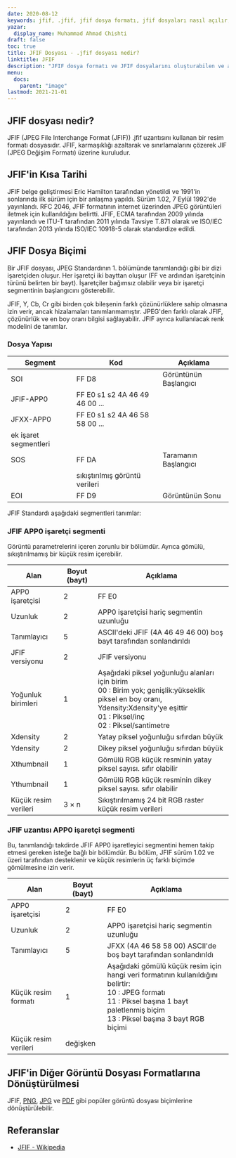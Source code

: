 ```yaml
---
date: 2020-08-12
keywords: jfif, .jfif, jfif dosya formatı, jfif dosyaları nasıl açılır, .jfif uzantısı, jfif uzantısı
yazar:
  display_name: Muhammad Ahmad Chishti
draft: false
toc: true
title: JFIF Dosyası - .jfif dosyası nedir?
linktitle: JFIF
description: "JFIF dosya formatı ve JFIF dosyalarını oluşturabilen ve açabilen API'ler hakkında bilgi edinin."
menu:
  docs:
    parent: "image"
lastmod: 2021-21-01
---
```


## JFIF dosyası nedir?

JFIF (JPEG File Interchange Format (JFIF)) .jfif uzantısını kullanan bir resim formatı dosyasıdır. JFIF, karmaşıklığı azaltarak ve sınırlamalarını çözerek JIF (JPEG Değişim Formatı) üzerine kuruludur.

## JFIF'in Kısa Tarihi

JFIF belge geliştirmesi Eric Hamilton tarafından yönetildi ve 1991'in sonlarında ilk sürüm için bir anlaşma yapıldı. Sürüm 1.02, 7 Eylül 1992'de yayınlandı. RFC 2046, JFIF formatının internet üzerinden JPEG görüntüleri iletmek için kullanıldığını belirtti. JFIF, ECMA tarafından 2009 yılında yayınlandı ve ITU-T tarafından 2011 yılında Tavsiye T.871 olarak ve ISO/IEC tarafından 2013 yılında ISO/IEC 10918-5 olarak standardize edildi.

## JFIF Dosya Biçimi ##

Bir JFIF dosyası, JPEG Standardının 1. bölümünde tanımlandığı gibi bir dizi işaretçiden oluşur. Her işaretçi iki bayttan oluşur (FF ve ardından işaretçinin türünü belirten bir bayt). İşaretçiler bağımsız olabilir veya bir işaretçi segmentinin başlangıcını gösterebilir.

JFIF, Y, Cb, Cr gibi birden çok bileşenin farklı çözünürlüklere sahip olmasına izin verir, ancak hizalamaları tanımlanmamıştır. JPEG'den farklı olarak JFIF, çözünürlük ve en boy oranı bilgisi sağlayabilir. JFIF ayrıca kullanılacak renk modelini de tanımlar.

### Dosya Yapısı ##

|Segment|Kod|Açıklama|
|---|---|---|
|SOI|FF D8|Görüntünün Başlangıcı|
|JFIF-APP0|FF E0 s1 s2 4A 46 49 46 00 ...||
|JFXX-APP0|FF E0 s1 s2 4A 46 58 58 00 ...||
|ek işaret segmentleri|
|SOS|FF DA|Taramanın Başlangıcı|
||sıkıştırılmış görüntü verileri||
|EOI|FF D9|Görüntünün Sonu|

JFIF Standardı aşağıdaki segmentleri tanımlar:

### JFIF APP0 işaretçi segmenti ###

Görüntü parametrelerini içeren zorunlu bir bölümdür. Ayrıca gömülü, sıkıştırılmamış bir küçük resim içerebilir.

|Alan|Boyut (bayt)|Açıklama|
|---|---|---|
|APP0 işaretçisi|2|FF E0|
|Uzunluk|2|APP0 işaretçisi hariç segmentin uzunluğu|
|Tanımlayıcı|5|ASCII'deki JFIF (4A 46 49 46 00) boş bayt tarafından sonlandırıldı|
|JFIF versiyonu|2|JFIF versiyonu|
|Yoğunluk birimleri|1|Aşağıdaki piksel yoğunluğu alanları için birim</br> 00 : Birim yok; genişlik:yükseklik piksel en boy oranı, Ydensity:Xdensity'ye eşittir</br> 01 : Piksel/inç</br> 02 : Piksel/santimetre|
|Xdensity|2|Yatay piksel yoğunluğu sıfırdan büyük|
|Ydensity|2|Dikey piksel yoğunluğu sıfırdan büyük|
|Xthumbnail|1|Gömülü RGB küçük resminin yatay piksel sayısı. sıfır olabilir |
|Ythumbnail|1|Gömülü RGB küçük resminin dikey piksel sayısı. sıfır olabilir |
|Küçük resim verileri|3 × n|Sıkıştırılmamış 24 bit RGB raster küçük resim verileri|

### JFIF uzantısı APP0 işaretçi segmenti ###

Bu, tanımlandığı takdirde JFIF APP0 işaretleyici segmentini hemen takip etmesi gereken isteğe bağlı bir bölümdür. Bu bölüm, JFIF sürüm 1.02 ve üzeri tarafından desteklenir ve küçük resimlerin üç farklı biçimde gömülmesine izin verir.

|Alan|Boyut (bayt)|Açıklama|
|---|---|---|
|APP0 işaretçisi|2|FF E0|
|Uzunluk|2|APP0 işaretçisi hariç segmentin uzunluğu|
|Tanımlayıcı|5|JFXX (4A 46 58 58 00) ASCII'de boş bayt tarafından sonlandırıldı|
|Küçük resim formatı|1|Aşağıdaki gömülü küçük resim için hangi veri formatının kullanıldığını belirtir:</br> 10 : JPEG formatı</br> 11 : Piksel başına 1 bayt paletlenmiş biçim</br> 13 : Piksel başına 3 bayt RGB biçimi|
|Küçük resim verileri|değişken||

## JFIF'in Diğer Görüntü Dosyası Formatlarına Dönüştürülmesi

JFIF, [PNG](/tr/image/png/), [JPG](/tr/image/jpg/) ve [PDF](/tr/pdf/) gibi popüler görüntü dosyası biçimlerine dönüştürülebilir.

## Referanslar ##

- [JFIF - Wikipedia](https://en.wikipedia.org/wiki/JPEG_File_Interchange_Format#History)

